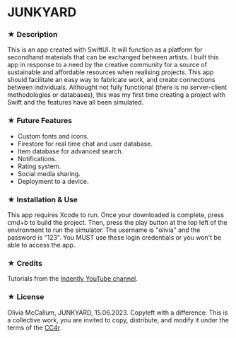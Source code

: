 # JUNKYARD

### ★ Description
This is an app created with SwiftUI. It will function as a platform for secondhand materials that can be exchanged between artists. I built this app in response to a need by the creative community for a source of sustainable and affordable resources when realising projects. This app should facilitate an easy way to fabricate work, and create connections between individuals. Althought not fully functional (there is no server-client methodologies or databases), this was my first time creating a project with Swift and the features have all been simulated.

### ★ Future Features
- Custom fonts and icons.
- Firestore for real time chat and user database.
- Item database for advanced search.
- Notifications.
- Rating system.
- Social media sharing.
- Deployment to a device.

### ★ Installation & Use
This app requires Xcode to run. Once your downloaded is complete, press cmd+b to build the project. Then, press the play button at the top left of the environment to run the simulator. The username is "olivia" and the password is "123". You MUST use these login credentials or you won't be able to access the app.

### ★ Credits
Tutorials from the [Indently YouTube channel](https://www.youtube.com/@Indently).
    
### ★ License
Olivia McCallum, JUNKYARD, 15.06.2023. Copyleft with a difference: This is a collective work, you are invited to copy, distribute, and modify it under the terms of the [CC4r](https://constantvzw.org/wefts/cc4r.en.html).
